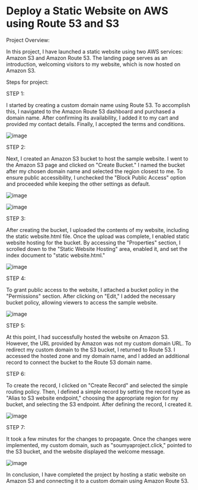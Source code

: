 # Deploy a Static Website on AWS using Route 53 and S3

                    
Project Overview:

In this project, I have launched a static website using two AWS services: Amazon S3 and Amazon Route 53. 
The landing page serves as an introduction, welcoming visitors to my website, which is now hosted on Amazon S3.

Steps for project:

STEP 1:

I started by creating a custom domain name using Route 53. To accomplish this, I navigated to the Amazon Route 53 dashboard and purchased a domain name. After confirming its availability, I added it to my cart and provided my contact details. Finally, I accepted the terms and conditions.
 
   ![image](https://github.com/vsoumya-github/AWS-projects/assets/137465090/c5f4277f-1c58-4fe4-a7fa-58a3b0de9503)


STEP 2:

Next, I created an Amazon S3 bucket to host the sample website. I went to the Amazon S3 page and clicked on "Create Bucket." I named the bucket after my chosen domain name and selected the region closest to me. To ensure public accessibility, I unchecked the "Block Public Access" option and proceeded while keeping the other settings as default.

  ![image](https://github.com/vsoumya-github/AWS-projects/assets/137465090/0808f638-f968-4f56-9e88-5700bc4884f9) 

  ![image](https://github.com/vsoumya-github/AWS-projects/assets/137465090/13ea18f6-6d0b-40e2-9061-9fdd21231b87)



STEP 3:

After creating the bucket, I uploaded the contents of my website, including the static website.html file. Once the upload was complete, I enabled static website hosting for the bucket. By accessing the "Properties" section, I scrolled down to the "Static Website Hosting" area, enabled it, and set the index document to "static website.html."

 ![image](https://github.com/vsoumya-github/AWS-projects/assets/137465090/28f143f5-084b-493c-ac41-126f797cd7bc)


STEP 4:

To grant public access to the website, I attached a bucket policy in the "Permissions" section. After clicking on "Edit," I added the necessary bucket policy, allowing viewers to access the sample website.

 ![image](https://github.com/vsoumya-github/AWS-projects/assets/137465090/7ed59f9b-b44c-4dac-9056-0bc255f111b8)


STEP 5:

At this point, I had successfully hosted the website on Amazon S3. However, the URL provided by Amazon was not my custom domain URL. To redirect my custom domain to the S3 bucket, I returned to Route 53. I accessed the hosted zone and my domain name, and I added an additional record to connect the bucket to the Route 53 domain name.

STEP 6:

To create the record, I clicked on "Create Record" and selected the simple routing policy. Then, I defined a simple record by setting the record type as "Alias to S3 website endpoint," choosing the appropriate region for my bucket, and selecting the S3 endpoint. After defining the record, I created it.

 ![image](https://github.com/vsoumya-github/AWS-projects/assets/137465090/fd119627-9375-4c2a-b486-7a1939c85cbb)


STEP 7:

It took a few minutes for the changes to propagate. Once the changes were implemented, my custom domain, such as "soumyaproject.click," pointed to the S3 bucket, and the website displayed the welcome message.

  ![image](https://github.com/vsoumya-github/AWS-projects/assets/137465090/85ae6f03-914c-48a8-a36e-4d5df483cb45)



In conclusion, I have completed the project by hosting a static website on Amazon S3 and connecting it to a custom domain using Amazon Route 53.


